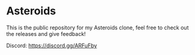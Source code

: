 # Asteroids

This is the public repository for my Asteroids clone, feel free to check out the releases
and give feedback!

Discord: https://discord.gg/ARFuFby
